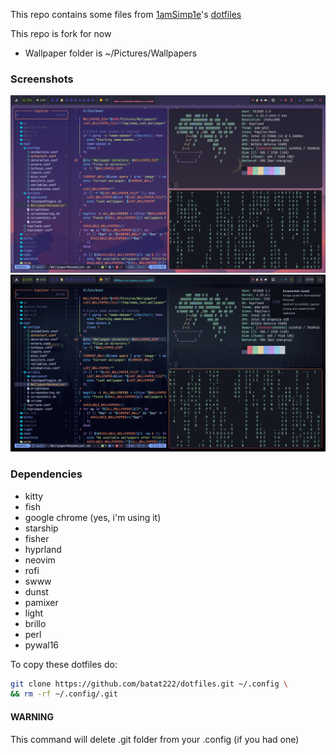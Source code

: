 This repo contains some files from [1amSimp1e](https://github.com/1amSimp1e)'s [dotfiles](https://github.com/1amSimp1e/dots/tree/balcony%F0%9F%9A%8A)

This repo is fork for now

- Wallpaper folder is ~/Pictures/Wallpapers

### Screenshots

![Alt text](/Images/screenshot1.png/?raw=true "Some screenshots")
![Alt text](/Images/screenshot2.png/?raw=true "Some screenshots")

### Dependencies
- kitty
- fish
- google chrome (yes, i'm using it)
- starship
- fisher
- hyprland
- neovim
- rofi
- swww
- dunst
- pamixer
- light
- brillo
- perl
- pywal16

To copy these dotfiles do:
```bash
git clone https://github.com/batat222/dotfiles.git ~/.config \
&& rm -rf ~/.config/.git
```
#### WARNING
This command will delete .git folder from your .config (if you had one)
